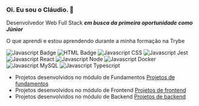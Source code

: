 ### Oi. Eu sou o Cláudio. 👋

Desenvolvedor Web Full Stack ***em busca da primeira oportunidade como Júnior***

O que aprendi e estou aprendendo durante a minha formação na Trybe

![Javascript Badge](https://img.shields.io/badge/JavaScript-323330?style=for-the-badge&logo=javascript&logoColor=F7DF1E)
![HTML Badge](https://img.shields.io/badge/HTML5-E34F26?style=for-the-badge&logo=html5&logoColor=white)
![Javascript CSS](https://img.shields.io/badge/CSS3-1572B6?style=for-the-badge&logo=css3&logoColor=white)
![Javascript Jest](https://img.shields.io/badge/Jest-C21325?style=for-the-badge&logo=jest&logoColor=white)
![Javascript React](https://img.shields.io/badge/React-20232A?style=for-the-badge&logo=react&logoColor=61DAFB)
![Javascript Node](https://img.shields.io/badge/Node.js-339933?style=for-the-badge&logo=nodedotjs&logoColor=white)
![Javascript Docker](https://img.shields.io/badge/Docker-2CA5E0?style=for-the-badge&logo=docker&logoColor=white)
![Javascript MySQL](https://img.shields.io/badge/MySQL-005C84?style=for-the-badge&logo=mysql&logoColor=white)
![Javascript Typescript](https://img.shields.io/badge/TypeScript-007ACC?style=for-the-badge&logo=typescript&logoColor=white)

- Projetos desenvolvidos no módulo de Fundamentos [Projetos de fundamentos](https://github.com/stars/melgacoc/lists/projetos-fundamentos-trybe)<br>
- Projetos desenvolvidos no módulo de Frontend [Projetos de frontend](https://github.com/stars/melgacoc/lists/projetos-frontend-trybe)<br>
- Projetos desenvolvidos no módulo de Backend [Projetos de backend](https://github.com/stars/melgacoc/lists/projetos-backend-trybe)<br>

